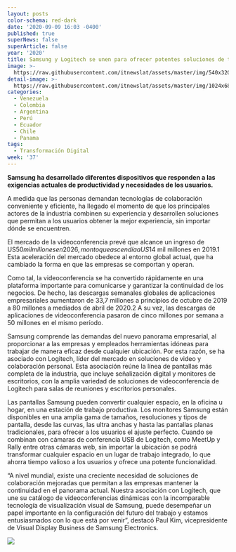 ```yaml
---
layout: posts
color-schema: red-dark
date: '2020-09-09 16:03 -0400'
published: true
superNews: false
superArticle: false
year: '2020'
title: Samsung y Logitech se unen para ofrecer potentes soluciones de trabajo remoto
image: >-
  https://raw.githubusercontent.com/itnewslat/assets/master/img/540x320/Samsung-Logitech-p.jpg
detail-image: >-
  https://raw.githubusercontent.com/itnewslat/assets/master/img/1024x680/Samsung-Logitech-g.jpg
categories:
  - Venezuela
  - Colombia
  - Argentina
  - Perú
  - Ecuador
  - Chile
  - Panama
tags:
  - Transformación Digital
week: '37'
---
```

**Samsung ha desarrollado diferentes dispositivos que responden a las exigencias actuales de productividad y necesidades de los usuarios.**

A medida que las personas demandan tecnologías de colaboración conveniente y eficiente, ha llegado el momento de que los principales actores de la industria combinen su experiencia y desarrollen soluciones que permitan a los usuarios obtener la mejor experiencia, sin importar dónde se encuentren.
 
El mercado de la videoconferencia prevé que alcance un ingreso de US$50 mil millones en 2026, monto que ascendía a US$14 mil millones en 2019.1 Esta aceleración del mercado obedece al entorno global actual, que ha cambiado la forma en que las empresas se comportan y operan. 

Como tal, la videoconferencia se ha convertido rápidamente en una plataforma importante para comunicarse y garantizar la continuidad de los negocios. De hecho, las descargas semanales globales de aplicaciones empresariales aumentaron de 33,7 millones a principios de octubre de 2019 a 80 millones a mediados de abril de 2020.2 A su vez, las descargas de aplicaciones de videoconferencia pasaron de cinco millones por semana a 50 millones en el mismo período.
 
Samsung comprende las demandas del nuevo panorama empresarial, al proporcionar a las empresas y empleados herramientas idóneas para trabajar de manera eficaz desde cualquier ubicación. Por esta razón, se ha asociado con Logitech, líder del mercado en soluciones de video y colaboración personal. Esta asociación reúne la línea de pantallas más completa de la industria, que incluye señalización digital y monitores de escritorios, con la amplia variedad de soluciones de videoconferencia de Logitech para salas de reuniones y escritorios personales.

Las pantallas Samsung pueden convertir cualquier espacio, en la oficina u hogar, en una estación de trabajo productiva. Los monitores Samsung están disponibles en una amplia gama de tamaños, resoluciones y tipos de pantalla, desde las curvas, las ultra anchas y hasta las pantallas planas tradicionales, para ofrecer a los usuarios el ajuste perfecto. Cuando se combinan con cámaras de conferencia USB de Logitech, como MeetUp y Rally entre otras cámaras web, sin importar la ubicación se podrá transformar cualquier espacio en un lugar de trabajo integrado, lo que ahorra tiempo valioso a los usuarios y ofrece una potente funcionalidad.
 
“A nivel mundial, existe una creciente necesidad de soluciones de colaboración mejoradas que permitan a las empresas mantener la continuidad en el panorama actual. Nuestra asociación con Logitech, que une su catálogo de videoconferencias dinámicas con la incomparable tecnología de visualización visual de Samsung, puede desempeñar un papel importante en la configuración del futuro del trabajo y estamos entusiasmados con lo que está por venir”, destacó Paul Kim, vicepresidente de Visual Display Business de Samsung Electronics. 
 
<img src="https://tracker.metricool.com/c3po.jpg?hash=56f88a41e39ab42c063cc51676587a04"/>
